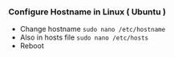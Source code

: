 ### Configure Hostname in Linux ( Ubuntu )  

- Change hostname `sudo nano /etc/hostname`
- Also in hosts file `sudo nano /etc/hosts`
- Reboot
